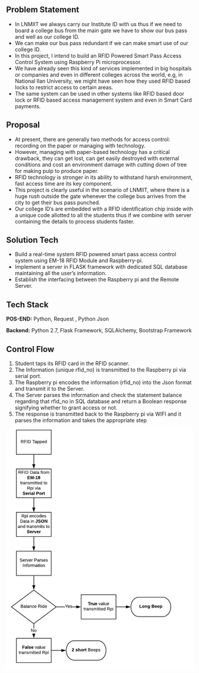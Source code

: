 ## Problem Statement

- In LNMIIT we always carry our Institute ID with us thus if we need to board a college bus from the main gate we have to show our bus pass and well as our college ID.
- We can make our bus pass redundant if we can make smart use of our college ID.
- In this project, I intend to build an RFID Powered Smart Pass Access Control System using Raspberry Pi microprocessor.
- We have already seen this kind of services implemented in big hospitals or companies and even in different colleges across the world, e.g, in National Ilan University, we might have seen how they used RFID based locks to restrict access to certain areas.
- The same system can be used in other systems like RFID based door lock or RFID based access management system and even in Smart Card payments.

## Proposal 

- At present, there are generally two methods for access control: recording on the paper or managing with technology.
- However, managing with paper-based technology has a critical drawback, they can get lost, can get easily destroyed with external conditions and cost an environment damage with cutting down of tree for making pulp to produce paper.
- RFID technology is stronger in its ability to withstand harsh environment, fast access time are its key component.
- This project is clearly useful in the scenario of LNMIIT, where there is a huge rush outside the gate whenever the college bus arrives from the city to get their bus pass punched.
- Our college ID’s are embedded with a RFID identification chip inside with a unique code allotted to all the students thus if we combine with server containing the details to process students faster.

## Solution Tech 

- Build a real-time system RFID powered smart pass access control system using EM-18 RFID Module and Raspberry-pi.
- Implement a server in FLASK framework with dedicated SQL database maintaining all the user’s information.
- Establish the interfacing between the Raspberry pi and the Remote Server. 

## Tech Stack

__POS-END:__ Python, Request , Python Json

__Backend:__ Python 2.7, Flask Framework, SQLAlchemy, Bootstrap Framework 

## Control Flow 

1. Student taps its RFID card in the RFID scanner.
2. The Information (unique rfid_no) is transmitted to the Raspberry pi via serial port.
3. The Raspberry pi encodes the information (rfid_no) into the Json format and transmit it to the Server.
4. The Server parses the information and check the statement balance regarding that rfid_no in SQL database and return a Boolean response signifying whether to grant access or not.
5. The response is transmitted back to the Raspberry pi via WIFI and it parses the information and takes the appropriate step


![Flowchart](/Screenshots/Flowchart.png "Flowchart")



